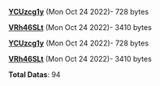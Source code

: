 [**YCUzcg1y**](/data/YCUzcg1y.txt) (Mon Oct 24 2022)- 728 bytes

[**VRh46SLt**](/data/VRh46SLt.txt) (Mon Oct 24 2022)- 3410 bytes

[**YCUzcg1y**](/data/YCUzcg1y.txt) (Mon Oct 24 2022)- 728 bytes

[**VRh46SLt**](/data/VRh46SLt.txt) (Mon Oct 24 2022)- 3410 bytes

**Total Datas**: 94